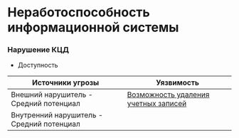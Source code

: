 # Неработоспособность информационной системы

### Нарушение КЦД
+ Доступность


|Источники угрозы|Уязвимость|
|-|--------|
|Внешний нарушитель - Средний потенциал |[Возможность удаления учетных записей](/vkr/vulnerabilities/page3)|
|Внутренний нарушитель - Средний потенциал |

